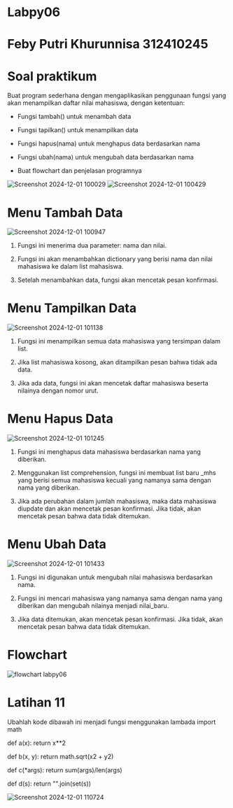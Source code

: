 # Labpy06
# Feby Putri Khurunnisa 312410245
# Soal praktikum
Buat program sederhana dengan mengaplikasikan penggunaan fungsi yang akan menampilkan daftar nilai mahasiswa, dengan ketentuan:

* Fungsi tambah() untuk menambah data

* Fungsi tapilkan() untuk menampilkan data

* Fungsi hapus(nama) untuk menghapus data berdasarkan nama

* Fungsi ubah(nama) untuk mengubah data berdasarkan nama

* Buat flowchart dan penjelasan programnya

![Screenshot 2024-12-01 100029](https://github.com/user-attachments/assets/84297324-f55b-4744-8d6d-4b19ed7a8467)
![Screenshot 2024-12-01 100429](https://github.com/user-attachments/assets/06c3fa25-692c-4f83-8801-67aa56a2ee10)

# Menu Tambah Data
![Screenshot 2024-12-01 100947](https://github.com/user-attachments/assets/c597ab6e-d3ed-4295-89ec-1b845bbf76d3)

 1. Fungsi ini menerima dua parameter: nama dan nilai.

 2. Fungsi ini akan menambahkan dictionary yang berisi nama dan nilai mahasiswa ke dalam list mahasiswa.

 3. Setelah menambahkan data, fungsi akan mencetak pesan konfirmasi.

# Menu Tampilkan Data
![Screenshot 2024-12-01 101138](https://github.com/user-attachments/assets/dac6aaa2-6c92-4932-9b53-5498f9034fe4)

 1. Fungsi ini menampilkan semua data mahasiswa yang tersimpan dalam list.

 2. Jika list mahasiswa kosong, akan ditampilkan pesan bahwa tidak ada data.

 3. Jika ada data, fungsi ini akan mencetak daftar mahasiswa beserta nilainya dengan nomor urut.

# Menu Hapus Data
![Screenshot 2024-12-01 101245](https://github.com/user-attachments/assets/30cc66ff-f0db-4ea8-8078-d70f02860cf4)

 1. Fungsi ini menghapus data mahasiswa berdasarkan nama yang diberikan.

 2. Menggunakan list comprehension, fungsi ini membuat list baru _mhs yang berisi semua mahasiswa kecuali yang namanya sama dengan nama yang diberikan.

 3. Jika ada perubahan dalam jumlah mahasiswa, maka data mahasiswa diupdate dan akan mencetak pesan konfirmasi. Jika tidak, akan mencetak pesan bahwa data tidak ditemukan.

# Menu Ubah Data
![Screenshot 2024-12-01 101433](https://github.com/user-attachments/assets/2ff038c5-72a3-45a7-b894-687e76824230)

 1. Fungsi ini digunakan untuk mengubah nilai mahasiswa berdasarkan nama.

 2. Fungsi ini mencari mahasiswa yang namanya sama dengan nama yang diberikan dan mengubah nilainya menjadi nilai_baru.

 3. Jika data ditemukan, akan mencetak pesan konfirmasi. Jika tidak, akan mencetak pesan bahwa data tidak ditemukan.

# Flowchart
![flowchart labpy06](https://github.com/user-attachments/assets/1779c99b-d880-48a2-9de0-c6c7b0d69703)

# Latihan 11
Ubahlah kode dibawah ini menjadi fungsi menggunakan lambada import math

def a(x): return x**2

def b(x, y): return math.sqrt(x2 + y2)

def c(*args): return sum(args)/len(args)

def d(s): return "".join(set(s))

![Screenshot 2024-12-01 110724](https://github.com/user-attachments/assets/de1b0ae7-e230-431f-8288-d2766dd78637)

